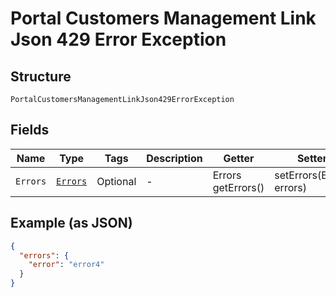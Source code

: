 
# Portal Customers Management Link Json 429 Error Exception

## Structure

`PortalCustomersManagementLinkJson429ErrorException`

## Fields

| Name | Type | Tags | Description | Getter | Setter |
|  --- | --- | --- | --- | --- | --- |
| `Errors` | [`Errors`](../../doc/models/errors.md) | Optional | - | Errors getErrors() | setErrors(Errors errors) |

## Example (as JSON)

```json
{
  "errors": {
    "error": "error4"
  }
}
```

